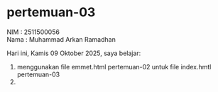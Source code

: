 # pertemuan-03

NIM : 2511500056<br>
Nama : Muhammad Arkan Ramadhan<br>

Hari ini, Kamis 09 Oktober 2025, saya belajar:
<ol>
<li>menggunakan file emmet.html pertemuan-02 untuk file index.hmtl pertemuan-03<li>
</ol>